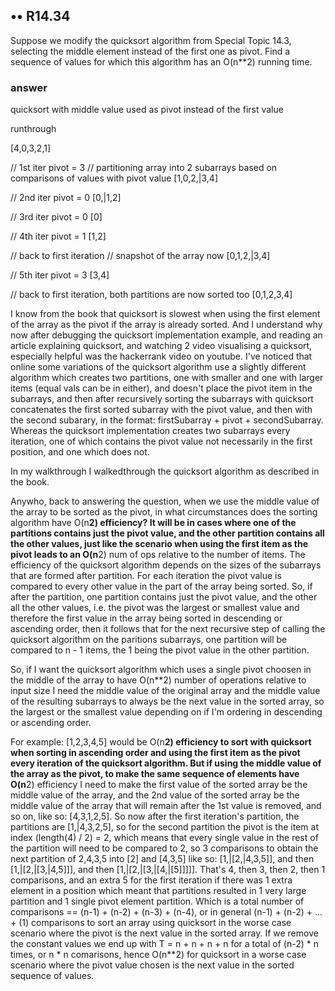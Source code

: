 ## •• R14.34 

Suppose we modify the quicksort algorithm from Special Topic 14.3, selecting the
middle element instead of the first one as pivot. Find a sequence of values for which
this algorithm has an O(n**2) running time.

### answer

quicksort with middle value used as pivot instead of the first value

runthrough

[4,0,3,2,1]

// 1st iter
pivot = 3
// partitioning array into 2 subarrays based on comparisons of values with pivot value
[1,0,2,|3,4]

// 2nd iter
pivot = 0
[0,|1,2]

// 3rd iter
pivot = 0
[0]

// 4th iter
pivot = 1
[1,2]

// back to first iteration
// snapshot of the array now
[0,1,2,|3,4]

// 5th iter
pivot = 3
[3,4]

// back to first iteration, both partitions are now sorted too
[0,1,2,3,4]

I know from the book that quicksort is slowest when using the first element of the array as the pivot if the array is already sorted. 
And I understand why now after debugging the quicksort implementation example, and reading an article explaining quicksort, and watching 2 video visualising a quicksort, especially helpful was the hackerrank video on youtube. I've noticed that online some variations of the quicksort algorithm use a slightly different algorithm which creates two partitions, one with smaller and one with larger items (equal vals can be in either), and doesn't place the pivot item in the subarrays, and then after recursively sorting the subarrays with quicksort concatenates the first sorted subarray with the pivot value, and then with the second subarary, in the format: firstSubarray + pivot + secondSubarray. Whereas the quicksort implementation creates two subarrays every iteration, one of which contains the pivot value not necessarily in the first position, and one which does not.

In my walkthrough I walkedthrough the quicksort algorithm as described in the book.

Anywho, back to answering the question, when we use the middle value of the array to be sorted as the pivot, in what circumstances does the sorting algorithm have O(n**2) efficiency?
It will be in cases where one of the partitions contains just the pivot value, and the other partition contains all the other values, just like the scenario when using the first item as the pivot leads to an O(n**2) num of ops relative to the number of items.
The efficiency of the quicksort algorithm depends on the sizes of the subarrays that are formed after partition. For each iteration the pivot value is compared to every other value in the part of the array being sorted. So, if after the partition, one partition contains just the pivot value, and the other all the other values, i.e. the pivot was the largest or smallest value and therefore the first value in the array being sorted in descending or ascending order, then it follows that for the next recursive step of calling the quicksort algorithm on the paritions subarrays, one partition will be compared to n - 1 items, the 1 being the pivot value in the other partition.

So, if I want the quicksort algorithm which uses a single pivot choosen in the middle of the array to have O(n**2) number of operations relative to input size I need the middle value of the original array and the middle value of the resulting subarrays to always be the next value in the sorted array, so the largest or the smallest value depending on if I'm ordering in descending or ascending order.

For example:
[1,2,3,4,5] would be O(n**2) efficiency to sort with quicksort when sorting in ascending order and using the first item as the pivot every iteration of the quicksort algorithm.
But if using the middle value of the array as the pivot, to make the same sequence of elements have O(n**2) efficiency I need to make the first value of the sorted array be the middle value of the array, and the 2nd value of the sorted array be the middle value of the array that will remain after the 1st value is removed, and so on, like so: [4,3,1,2,5].
So now after the first iteration's partition, the partitions are [1,|4,3,2,5], so for the second partition the pivot is the item at index (length(4) / 2) = 2, which means that every single value in the rest of the partition will need to be compared to 2, so 3 comparisons to obtain the next partition of 2,4,3,5 into [2] and [4,3,5] like so: [1,|[2,|4,3,5]], and then [1,|[2,|[3,|4,5]]], and then [1,|[2,|[3,|[4,|[5]]]]].
That's 4, then 3, then 2, then 1 comparisons, and an extra 5 for the first iteration if there was 1 extra element in a position which meant that partitions resulted in 1 very large partition and 1 single pivot element partition. Which is a total number of comparisons == (n-1) + (n-2) + (n-3) + (n-4), or in general (n-1) + (n-2) + ... + (1) comparisons to sort an array using quicksort in the worse case scenario where the pivot is the next value in the sorted array. If we remove the constant values we end up with T = n + n + n + n for a total of (n-2) * n times, or n * n comarisons, hence O(n**2) for quicksort in a worse case scenario where the pivot value chosen is the next value in the sorted sequence of values.


